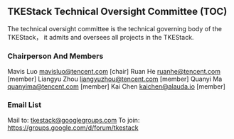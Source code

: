 ## TKEStack Technical Oversight Committee (TOC)

The technical oversight committee is the technical governing body of the TKEStack， it admits and oversees all projects in the TKEStack.

### Chairperson And Members

Mavis Luo <mavisluo@tencent.com> [chair]
Ruan He <ruanhe@tencent.com> [member]
Liangyu Zhou <liangyuzhou@tencent.com> [member]
Quanyi Ma <quanyima@tencent.com> [member]
Kai Chen <kaichen@alauda.io> [member]

### Email List

Mail to: tkestack@googlegroups.com
To join: https://groups.google.com/d/forum/tkestack
